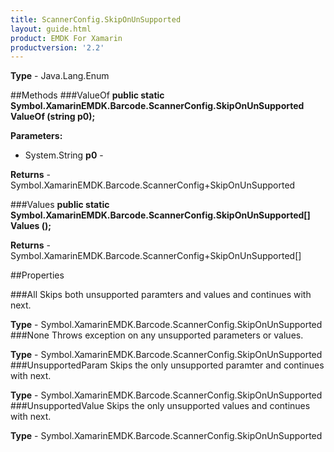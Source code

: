 ```yaml
---
title: ScannerConfig.SkipOnUnSupported
layout: guide.html
product: EMDK For Xamarin
productversion: '2.2'
---
```


    

**Type** - Java.Lang.Enum

##Methods
###ValueOf
**public static Symbol.XamarinEMDK.Barcode.ScannerConfig.SkipOnUnSupported ValueOf (string p0);**


        

**Parameters:** 

* System.String **p0** - 
        

**Returns** - Symbol.XamarinEMDK.Barcode.ScannerConfig+SkipOnUnSupported

###Values
**public static Symbol.XamarinEMDK.Barcode.ScannerConfig.SkipOnUnSupported[] Values ();**


        


**Returns** - Symbol.XamarinEMDK.Barcode.ScannerConfig+SkipOnUnSupported[]

##Properties

###All
Skips both unsupported paramters and values and continues with next.

**Type** - Symbol.XamarinEMDK.Barcode.ScannerConfig.SkipOnUnSupported
###None
Throws exception on any unsupported parameters or values.

**Type** - Symbol.XamarinEMDK.Barcode.ScannerConfig.SkipOnUnSupported
###UnsupportedParam
Skips the only unsupported paramter and continues with next.

**Type** - Symbol.XamarinEMDK.Barcode.ScannerConfig.SkipOnUnSupported
###UnsupportedValue
Skips the only unsupported values and continues with next.

**Type** - Symbol.XamarinEMDK.Barcode.ScannerConfig.SkipOnUnSupported






